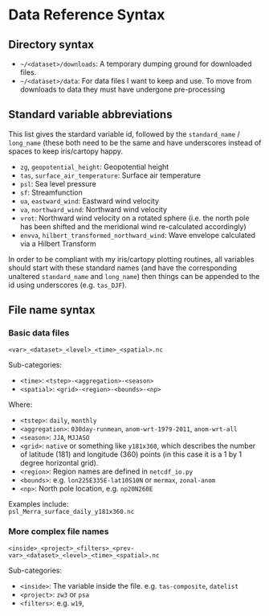 # Data Reference Syntax

## Directory syntax

* `~/<dataset>/downloads`: A temporary dumping ground for downloaded files.  
* `~/<dataset>/data`: For data files I want to keep and use. To move from downloads to data
they must have undergone pre-processing 

## Standard variable abbreviations

This list gives the stardard variable id, followed by the `standard_name` / `long_name` (these both need to be the same and have underscores instead of spaces
to keep iris/cartopy happy.

* `zg`, `geopotential_height`: Geopotential height
* `tas`, `surface_air_temperature`: Surface air temperature
* `psl`: Sea level pressure
* `sf`: Streamfunction
* `ua`, `eastward_wind`: Eastward wind velocity
* `va`, `northward_wind`: Northward wind velocity
* `vrot`: Northward wind velocity on a rotated sphere (i.e. the north pole has been shifted and the meridional wind re-calculated accordingly) 
* `envva`, `hilbert_transformed_northward_wind`: Wave envelope calculated via a Hilbert Transform

In order to be compliant with my iris/cartopy plotting routines, all variables should start with these standard names (and have the corresponding unaltered `standard_name` 
and `long_name`) then things can be appended to the id using underscores (e.g. `tas_DJF`). 

## File name syntax

### Basic data files 

`<var>_<dataset>_<level>_<time>_<spatial>.nc`  

Sub-categories:  

* `<time>`: `<tstep>-<aggregation>-<season>`
* `<spatial>`: `<grid>-<region>-<bounds>-<np>`

Where:  

* `<tstep>`: `daily`, `monthly`
* `<aggregation>`: `030day-runmean`, `anom-wrt-1979-2011`, `anom-wrt-all`
* `<season>`: `JJA`, `MJJASO`
* `<grid>`: `native` or something like `y181x360`, which describes the number of latitude (181) and longitude (360) points (in this case it is a 1 by 1 degree horizontal grid).
* `<region>`: Region names are defined in `netcdf_io.py`
* `<bounds>`: e.g. `lon225E335E-lat10S10N` or `mermax`, `zonal-anom` 
* `<np>`: North pole location, e.g. `np20N260E`

Examples include:  
`psl_Merra_surface_daily_y181x360.nc` 

### More complex file names

`<inside>_<project>_<filters>_<prev-var>_<dataset>_<level>_<time>_<spatial>.nc` 

Sub-categories:

* `<inside>`: The variable inside the file. e.g. `tas-composite`, `datelist`
* `<project>`: `zw3` or `psa`
* `<filters>`: e.g. `w19`, 

